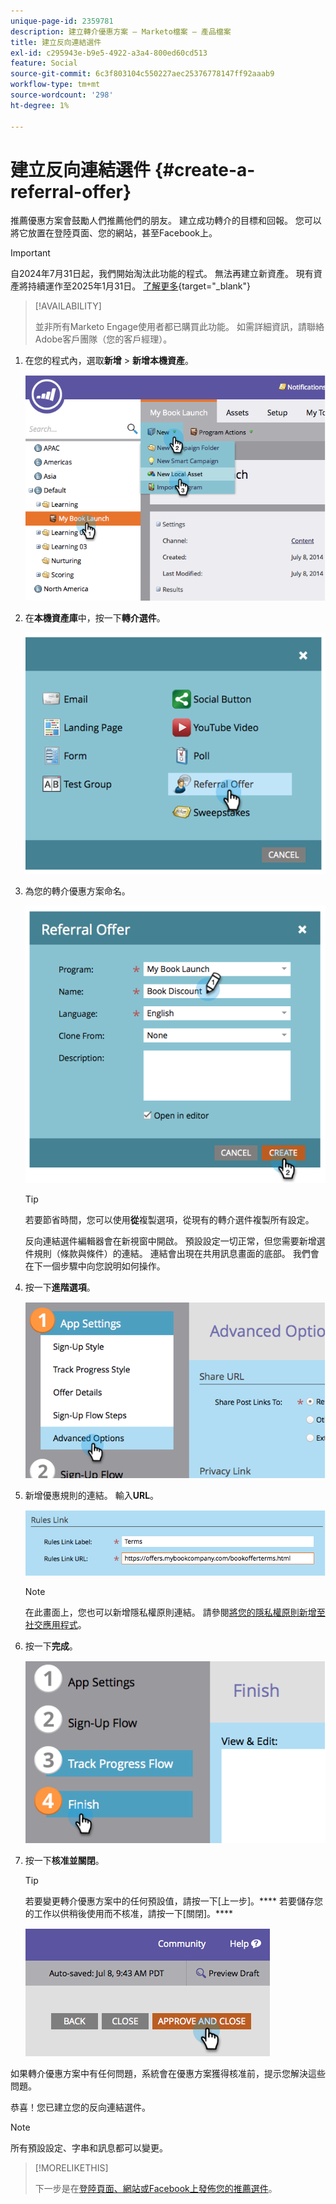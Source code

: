```yaml
---
unique-page-id: 2359781
description: 建立轉介優惠方案 — Marketo檔案 — 產品檔案
title: 建立反向連結選件
exl-id: c295943e-b9e5-4922-a3a4-800ed60cd513
feature: Social
source-git-commit: 6c3f803104c550227aec25376778147ff92aaab9
workflow-type: tm+mt
source-wordcount: '298'
ht-degree: 1%

---
```


# 建立反向連結選件 {#create-a-referral-offer}

推薦優惠方案會鼓勵人們推薦他們的朋友。 建立成功轉介的目標和回報。 您可以將它放置在登陸頁面、您的網站，甚至Facebook上。

>[!IMPORTANT]
>
>自2024年7月31日起，我們開始淘汰此功能的程式。 無法再建立新資產。 現有資產將持續運作至2025年1月31日。 [了解更多](https://nation.marketo.com/t5/employee-blogs/marketo-engage-social-features-deprecation/ba-p/351977){target="_blank"}

>[!AVAILABILITY]
>
>並非所有Marketo Engage使用者都已購買此功能。 如需詳細資訊，請聯絡Adobe客戶團隊（您的客戶經理）。

1. 在您的程式內，選取&#x200B;**新增** > **新增本機資產**。

   ![](assets/image2014-9-19-11-3a3-3a23.png)

1. 在&#x200B;**本機資產庫**&#x200B;中，按一下&#x200B;**轉介選件**。

   ![](assets/image2014-9-19-11-3a3-3a31.png)

1. 為您的轉介優惠方案命名。

   ![](assets/image2014-9-19-11-3a3-3a40.png)

   >[!TIP]
   >
   >若要節省時間，您可以使用&#x200B;**從**&#x200B;複製選項，從現有的轉介選件複製所有設定。

   反向連結選件編輯器會在新視窗中開啟。 預設設定一切正常，但您需要新增選件規則（條款與條件）的連結。 連結會出現在共用訊息畫面的底部。 我們會在下一個步驟中向您說明如何操作。

1. 按一下&#x200B;**進階選項**。

   ![](assets/image2014-9-19-11-3a3-3a49.png)

1. 新增優惠規則的連結。 輸入&#x200B;**URL**。

   ![](assets/image2014-9-19-11-3a3-3a57.png)

   >[!NOTE]
   >
   >在此畫面上，您也可以新增隱私權原則連結。 請參閱[將您的隱私權原則新增至社交應用程式](/help/marketo/product-docs/demand-generation/social/social-functions/add-your-privacy-policy-to-a-social-app.md)。

1. 按一下&#x200B;**完成**。

   ![](assets/image2014-9-19-11-3a4-3a4.png)

1. 按一下&#x200B;**核准並關閉**。

   >[!TIP]
   >
   >若要變更轉介優惠方案中的任何預設值，請按一下[上一步]。**** 若要儲存您的工作以供稍後使用而不核准，請按一下[關閉]。****

   ![](assets/image2014-9-19-11-3a4-3a11.png)

如果轉介優惠方案中有任何問題，系統會在優惠方案獲得核准前，提示您解決這些問題。

恭喜！您已建立您的反向連結選件。

>[!NOTE]
>
>所有預設設定、字串和訊息都可以變更。

>[!MORELIKETHIS]
>
>下一步是在[登陸頁面、網站或Facebook上發佈您的推薦選件](/help/marketo/product-docs/demand-generation/social/referral-offers/publish-a-referral-offer.md)。
